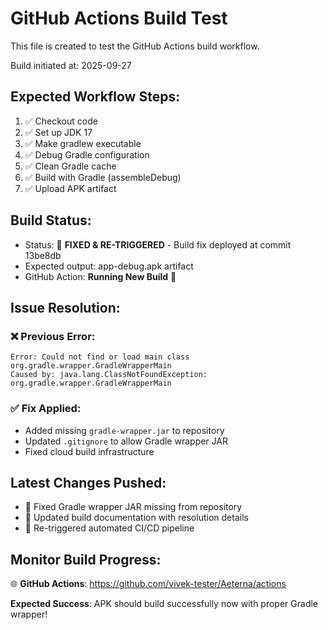 # GitHub Actions Build Test

This file is created to test the GitHub Actions build workflow.

Build initiated at: 2025-09-27

## Expected Workflow Steps:
1. ✅ Checkout code
2. ✅ Set up JDK 17
3. ✅ Make gradlew executable  
4. ✅ Debug Gradle configuration
5. ✅ Clean Gradle cache
6. ✅ Build with Gradle (assembleDebug)
7. ✅ Upload APK artifact

## Build Status:
- Status: 🔧 **FIXED & RE-TRIGGERED** - Build fix deployed at commit 13be8db
- Expected output: app-debug.apk artifact
- GitHub Action: **Running New Build** 🚀

## Issue Resolution:
### ❌ **Previous Error:**
```
Error: Could not find or load main class org.gradle.wrapper.GradleWrapperMain
Caused by: java.lang.ClassNotFoundException: org.gradle.wrapper.GradleWrapperMain
```

### ✅ **Fix Applied:**
- Added missing `gradle-wrapper.jar` to repository
- Updated `.gitignore` to allow Gradle wrapper JAR
- Fixed cloud build infrastructure

## Latest Changes Pushed:
- 🔧 Fixed Gradle wrapper JAR missing from repository
- 📝 Updated build documentation with resolution details
- 🚀 Re-triggered automated CI/CD pipeline

## Monitor Build Progress:
🌐 **GitHub Actions**: https://github.com/vivek-tester/Aeterna/actions

**Expected Success**: APK should build successfully now with proper Gradle wrapper!
